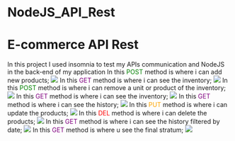 # NodeJS_API_Rest
<div 
style="
align-items: center,
text-align: center
 ">
<h1>E-commerce API Rest</h1>
In this project I used insomnia to test my APIs communication and NodeJS in the back-end of my application
In this <span style="color: green">POST</span> method is where i can add new products;
<img src="/screenshots/print1.png"></img>
In this <span style="color: purple">GET</span> method is where i can see the inventory;
<img src="/screenshots/print2.png"></img>
In this <span style="color: green">POST</span> method is where i can remove a unit or product of the inventory;
<img src="/screenshots/print3.png"></img>
In this <span style="color: purple">GET</span> method is where i can see the inventory;
<img src="/screenshots/print4.png"></img>
In this <span style="color: purple">GET</span> method is where i can see the history;
<img src="/screenshots/print5.png"></img>
In this <span style="color: orange">PUT</span> method is where i can update the products;
<img src="/screenshots/print6.png"></img>
In this <span style="color: red">DEL</span> method is where i can delete the products;
<img src="/screenshots/print7.png"></img>
In this <span style="color: purple">GET</span> method is where i can see the history filtered by date;
<img src="/screenshots/print8.png"></img>
In this <span style="color: purple">GET</span> method is where u see the final stratum;
<img src="/screenshots/print9.png"></img>
<div>
